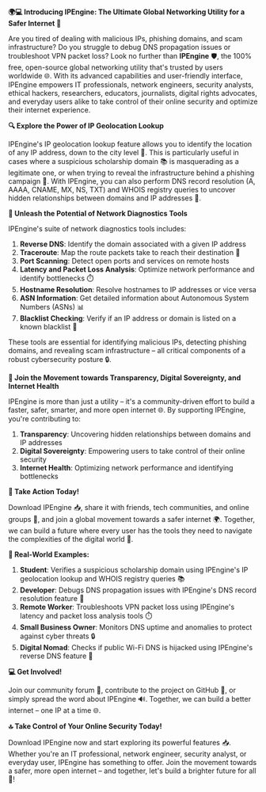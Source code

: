 **🌍💻 Introducing IPEngine: The Ultimate Global Networking Utility for a Safer Internet 🚀**

Are you tired of dealing with malicious IPs, phishing domains, and scam infrastructure? Do you struggle to debug DNS propagation issues or troubleshoot VPN packet loss? Look no further than **IPEngine** 🛡️, the 100% free, open-source global networking utility that's trusted by users worldwide 🌐. With its advanced capabilities and user-friendly interface, IPEngine empowers IT professionals, network engineers, security analysts, ethical hackers, researchers, educators, journalists, digital rights advocates, and everyday users alike to take control of their online security and optimize their internet experience.

**🔍 Explore the Power of IP Geolocation Lookup**

IPEngine's IP geolocation lookup feature allows you to identify the location of any IP address, down to the city level 📍. This is particularly useful in cases where a suspicious scholarship domain 📚 is masquerading as a legitimate one, or when trying to reveal the infrastructure behind a phishing campaign 🤖. With IPEngine, you can also perform DNS record resolution (A, AAAA, CNAME, MX, NS, TXT) and WHOIS registry queries to uncover hidden relationships between domains and IP addresses 🔑.

**📡 Unleash the Potential of Network Diagnostics Tools**

IPEngine's suite of network diagnostics tools includes:

1. **Reverse DNS**: Identify the domain associated with a given IP address
2. **Traceroute**: Map the route packets take to reach their destination 🚀
3. **Port Scanning**: Detect open ports and services on remote hosts
4. **Latency and Packet Loss Analysis**: Optimize network performance and identify bottlenecks ⏱️
5. **Hostname Resolution**: Resolve hostnames to IP addresses or vice versa
6. **ASN Information**: Get detailed information about Autonomous System Numbers (ASNs) 📊
7. **Blacklist Checking**: Verify if an IP address or domain is listed on a known blacklist 🔴

These tools are essential for identifying malicious IPs, detecting phishing domains, and revealing scam infrastructure – all critical components of a robust cybersecurity posture 🔒.

**👥 Join the Movement towards Transparency, Digital Sovereignty, and Internet Health**

IPEngine is more than just a utility – it's a community-driven effort to build a faster, safer, smarter, and more open internet 🌐. By supporting IPEngine, you're contributing to:

1. **Transparency**: Uncovering hidden relationships between domains and IP addresses
2. **Digital Sovereignty**: Empowering users to take control of their online security
3. **Internet Health**: Optimizing network performance and identifying bottlenecks

**🚀 Take Action Today!**

Download IPEngine 📥, share it with friends, tech communities, and online groups 🤝, and join a global movement towards a safer internet 🌍. Together, we can build a future where every user has the tools they need to navigate the complexities of the digital world 🔑.

**🌟 Real-World Examples:**

1. **Student**: Verifies a suspicious scholarship domain using IPEngine's IP geolocation lookup and WHOIS registry queries 📚
2. **Developer**: Debugs DNS propagation issues with IPEngine's DNS record resolution feature 🤔
3. **Remote Worker**: Troubleshoots VPN packet loss using IPEngine's latency and packet loss analysis tools ⏱️
4. **Small Business Owner**: Monitors DNS uptime and anomalies to protect against cyber threats 🔒
5. **Digital Nomad**: Checks if public Wi-Fi DNS is hijacked using IPEngine's reverse DNS feature 📡

**💻 Get Involved!**

Join our community forum 💬, contribute to the project on GitHub 🤖, or simply spread the word about IPEngine 🔊. Together, we can build a better internet – one IP at a time 🌐.

**🔝 Take Control of Your Online Security Today!**

Download IPEngine now and start exploring its powerful features 📥. Whether you're an IT professional, network engineer, security analyst, or everyday user, IPEngine has something to offer. Join the movement towards a safer, more open internet – and together, let's build a brighter future for all 🔑!